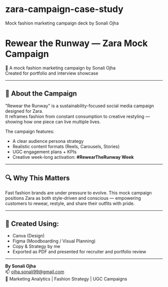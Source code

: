 # zara-campaign-case-study
Mock fashion marketing campaign deck by Sonali Ojha
# Rewear the Runway — Zara Mock Campaign  
👗 A mock fashion marketing campaign by Sonali Ojha  
Created for portfolio and interview showcase

---

## 📌 About the Campaign  
"Rewear the Runway" is a sustainability-focused social media campaign designed for Zara.  
It reframes fashion from constant consumption to creative restyling — showing how one piece can live multiple lives.

The campaign features:
- A clear audience persona strategy
- Realistic content formats (Reels, Carousels, Stories)
- UGC engagement plans + KPIs
- Creative week-long activation: **#RewearTheRunway Week**

---

## 🔍 Why This Matters  
Fast fashion brands are under pressure to evolve. This mock campaign positions Zara as both style-driven and conscious — empowering customers to rewear, restyle, and share their outfits with pride.

---

## 🧠 Created Using:  
- Canva (Design)  
- Figma (Moodboarding / Visual Planning)  
- Copy & Strategy by me  
- Exported as PDF and presented for recruiter and portfolio review

---

**By Sonali Ojha**  
📫 ojha.sonali99@gmail.com  
💼 Marketing Analytics | Fashion Strategy | UGC Campaigns
